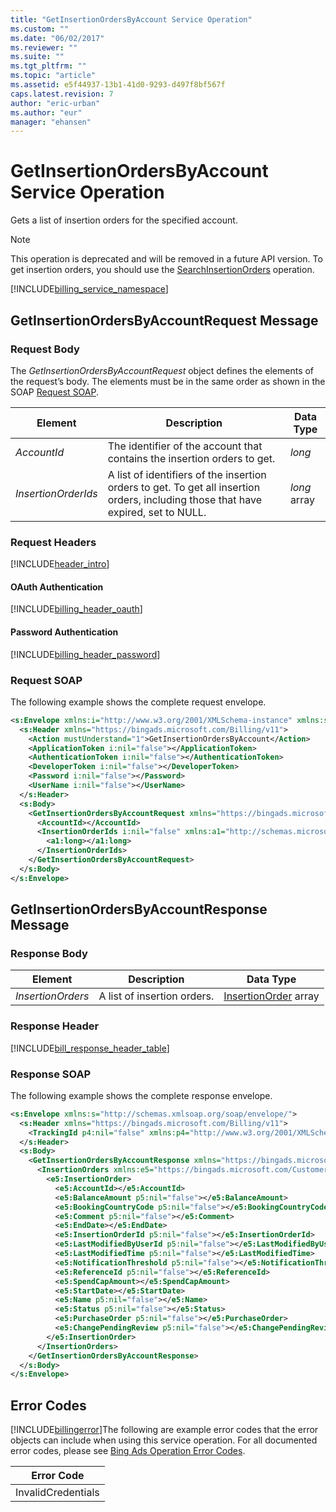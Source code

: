 ```yaml
---
title: "GetInsertionOrdersByAccount Service Operation"
ms.custom: ""
ms.date: "06/02/2017"
ms.reviewer: ""
ms.suite: ""
ms.tgt_pltfrm: ""
ms.topic: "article"
ms.assetid: e5f44937-13b1-41d0-9293-d497f8bf567f
caps.latest.revision: 7
author: "eric-urban"
ms.author: "eur"
manager: "ehansen"
---
```

# GetInsertionOrdersByAccount Service Operation
Gets a list of insertion orders for the specified account.

> [!NOTE]
> This operation is deprecated and will be removed in a future API version. To get insertion orders, you should use the [SearchInsertionOrders](../billing-api/searchinsertionorders-service-operation.md) operation.

[!INCLUDE[billing_service_namespace](../billing-api/includes/billing-service-namespace.md)]

## <a name="request"></a>GetInsertionOrdersByAccountRequest Message

### Request Body
The *GetInsertionOrdersByAccountRequest* object defines the elements of the request’s body. The elements must be in the same order as shown in the SOAP [Request SOAP](#request_soap).

|Element|Description|Data Type|
|-----------|---------------|-------------|
|*AccountId*|The identifier of the account that contains the insertion orders to get.|*long*|
|*InsertionOrderIds*|A list of identifiers of the insertion orders to get. To get all insertion orders, including those that have expired, set to NULL.|*long* array|

### Request Headers
[!INCLUDE[header_intro](../billing-api/includes/header-intro.md)]
#### OAuth Authentication
[!INCLUDE[billing_header_oauth](../billing-api/includes/billing-header-oauth.md)]
#### Password Authentication
[!INCLUDE[billing_header_password](../billing-api/includes/billing-header-password.md)]
### <a name="request_soap"></a>Request SOAP
The following example shows the complete request envelope.

```xml
<s:Envelope xmlns:i="http://www.w3.org/2001/XMLSchema-instance" xmlns:s="http://schemas.xmlsoap.org/soap/envelope/">
  <s:Header xmlns="https://bingads.microsoft.com/Billing/v11">
    <Action mustUnderstand="1">GetInsertionOrdersByAccount</Action>
    <ApplicationToken i:nil="false"></ApplicationToken>
    <AuthenticationToken i:nil="false"></AuthenticationToken>
    <DeveloperToken i:nil="false"></DeveloperToken>
    <Password i:nil="false"></Password>
    <UserName i:nil="false"></UserName>
  </s:Header>
  <s:Body>
    <GetInsertionOrdersByAccountRequest xmlns="https://bingads.microsoft.com/Billing/v11">
      <AccountId></AccountId>
      <InsertionOrderIds i:nil="false" xmlns:a1="http://schemas.microsoft.com/2003/10/Serialization/Arrays">
        <a1:long></a1:long>
      </InsertionOrderIds>
    </GetInsertionOrdersByAccountRequest>
  </s:Body>
</s:Envelope>
```

## <a name="response"></a>GetInsertionOrdersByAccountResponse Message

### <a name="Body_Elements"></a>Response Body

|Element|Description|Data Type|
|-----------|---------------|-------------|
|*InsertionOrders*|A list of insertion orders.|[InsertionOrder](../billing-api/insertionorder-data-object.md) array|

### <a name="Header_Elements"></a>Response Header
[!INCLUDE[bill_response_header_table](../billing-api/includes/bill-response-header-table.md)]
### Response SOAP
The following example shows the complete response envelope.

```xml
<s:Envelope xmlns:s="http://schemas.xmlsoap.org/soap/envelope/">
  <s:Header xmlns="https://bingads.microsoft.com/Billing/v11">
    <TrackingId p4:nil="false" xmlns:p4="http://www.w3.org/2001/XMLSchema-instance"></TrackingId>
  </s:Header>
  <s:Body>
    <GetInsertionOrdersByAccountResponse xmlns="https://bingads.microsoft.com/Billing/v11">
      <InsertionOrders xmlns:e5="https://bingads.microsoft.com/Customer/v11/Entities" p5:nil="false" xmlns:p5="http://www.w3.org/2001/XMLSchema-instance">
        <e5:InsertionOrder>
          <e5:AccountId></e5:AccountId>
          <e5:BalanceAmount p5:nil="false"></e5:BalanceAmount>
          <e5:BookingCountryCode p5:nil="false"></e5:BookingCountryCode>
          <e5:Comment p5:nil="false"></e5:Comment>
          <e5:EndDate></e5:EndDate>
          <e5:InsertionOrderId p5:nil="false"></e5:InsertionOrderId>
          <e5:LastModifiedByUserId p5:nil="false"></e5:LastModifiedByUserId>
          <e5:LastModifiedTime p5:nil="false"></e5:LastModifiedTime>
          <e5:NotificationThreshold p5:nil="false"></e5:NotificationThreshold>
          <e5:ReferenceId p5:nil="false"></e5:ReferenceId>
          <e5:SpendCapAmount></e5:SpendCapAmount>
          <e5:StartDate></e5:StartDate>
          <e5:Name p5:nil="false"></e5:Name>
          <e5:Status p5:nil="false"></e5:Status>
          <e5:PurchaseOrder p5:nil="false"></e5:PurchaseOrder>
          <e5:ChangePendingReview p5:nil="false"></e5:ChangePendingReview>
        </e5:InsertionOrder>
      </InsertionOrders>
    </GetInsertionOrdersByAccountResponse>
  </s:Body>
</s:Envelope>
```

## <a name="errors"></a>Error Codes
[!INCLUDE[billingerror](../billing-api/includes/billingerror.md)]The following are example  error codes that the error objects can include when using this service operation. For all documented error codes, please see [Bing Ads Operation Error Codes](http://go.microsoft.com/fwlink/?LinkId=511884).

|Error Code|
|--------------|
|InvalidCredentials|
